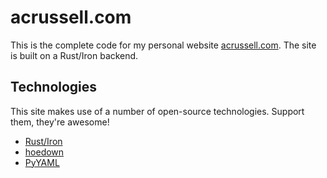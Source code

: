 # acrussell.com

This is the complete code for my personal website [acrussell.com]. The
site is built on a Rust/Iron backend.

## Technologies
This site makes use of a number of open-source technologies. Support them,
they're awesome!

* [Rust/Iron](http://ironframework.io)
* [hoedown](https://github.com/hoedown/rust-hoedown)
* [PyYAML](https://github.com/chyh1990/yaml-rust)

[acrussell.com]: https://acrussell.com
